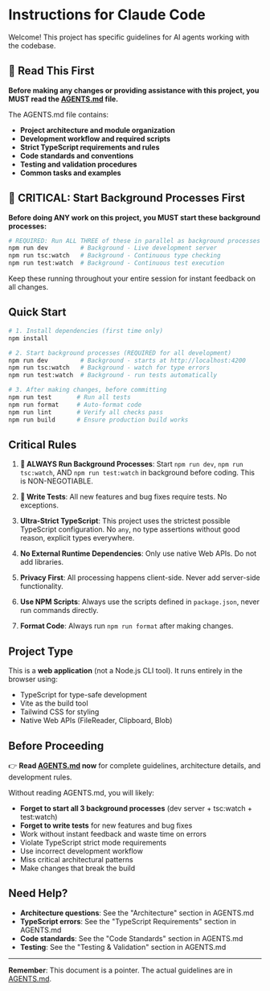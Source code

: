 # Instructions for Claude Code

Welcome! This project has specific guidelines for AI agents working with the codebase.

## 🚨 Read This First

**Before making any changes or providing assistance with this project, you MUST read the [AGENTS.md](./AGENTS.md) file.**

The AGENTS.md file contains:

- **Project architecture and module organization**
- **Development workflow and required scripts**
- **Strict TypeScript requirements and rules**
- **Code standards and conventions**
- **Testing and validation procedures**
- **Common tasks and examples**

## 🚨 CRITICAL: Start Background Processes First

**Before doing ANY work on this project, you MUST start these background processes:**

```bash
# REQUIRED: Run ALL THREE of these in parallel as background processes
npm run dev         # Background - Live development server
npm run tsc:watch   # Background - Continuous type checking
npm run test:watch  # Background - Continuous test execution
```

Keep these running throughout your entire session for instant feedback on all changes.

## Quick Start

```bash
# 1. Install dependencies (first time only)
npm install

# 2. Start background processes (REQUIRED for all development)
npm run dev         # Background - starts at http://localhost:4200
npm run tsc:watch   # Background - watch for type errors
npm run test:watch  # Background - run tests automatically

# 3. After making changes, before committing
npm run test       # Run all tests
npm run format     # Auto-format code
npm run lint       # Verify all checks pass
npm run build      # Ensure production build works
```

## Critical Rules

1. **🚨 ALWAYS Run Background Processes**: Start `npm run dev`, `npm run tsc:watch`, AND `npm run test:watch` in background before coding. This is NON-NEGOTIABLE.

2. **🚨 Write Tests**: All new features and bug fixes require tests. No exceptions.

3. **Ultra-Strict TypeScript**: This project uses the strictest possible TypeScript configuration. No `any`, no type assertions without good reason, explicit types everywhere.

4. **No External Runtime Dependencies**: Only use native Web APIs. Do not add libraries.

5. **Privacy First**: All processing happens client-side. Never add server-side functionality.

6. **Use NPM Scripts**: Always use the scripts defined in `package.json`, never run commands directly.

7. **Format Code**: Always run `npm run format` after making changes.

## Project Type

This is a **web application** (not a Node.js CLI tool). It runs entirely in the browser using:

- TypeScript for type-safe development
- Vite as the build tool
- Tailwind CSS for styling
- Native Web APIs (FileReader, Clipboard, Blob)

## Before Proceeding

👉 **Read [AGENTS.md](./AGENTS.md) now** for complete guidelines, architecture details, and development rules.

Without reading AGENTS.md, you will likely:

- **Forget to start all 3 background processes** (dev server + tsc:watch + test:watch)
- **Forget to write tests** for new features and bug fixes
- Work without instant feedback and waste time on errors
- Violate TypeScript strict mode requirements
- Use incorrect development workflow
- Miss critical architectural patterns
- Make changes that break the build

## Need Help?

- **Architecture questions**: See the "Architecture" section in AGENTS.md
- **TypeScript errors**: See the "TypeScript Requirements" section in AGENTS.md
- **Code standards**: See the "Code Standards" section in AGENTS.md
- **Testing**: See the "Testing & Validation" section in AGENTS.md

---

**Remember**: This document is a pointer. The actual guidelines are in [AGENTS.md](./AGENTS.md).
